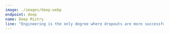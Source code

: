 ```yaml
---
image: ./images/deep.webp
endpoint: deep
name: Deep Mistry
line: "Engineering is the only degree where dropouts are more successful"
---
```

